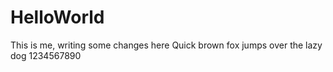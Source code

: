# HelloWorld

This is me, writing some changes here 
Quick brown fox jumps over the lazy dog 1234567890
